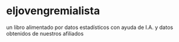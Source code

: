 # eljovengremialista
un libro alimentado por datos estadísticos con ayuda de I.A. y datos obtenidos de nuestros afiliados
